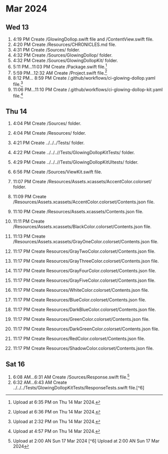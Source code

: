 # Mar 2024


## Wed 13


1.  4:19 PM Create /GlowingDollop.swift file and /ContentView.swift file.
1.  4:20 PM Create /Resources/CHRONICLES.md file.
1.  4:31 PM Create /Sources/ folder.
1.  4:32 PM Create /Sources/GlowingDollop/ folder.
1.  4:32 PM Create /Sources/GlowingDollopKit/ folder.
1.  5:11 PM...11:03 PM Create /Package.swift file.[^1]
1.  5:59 PM...12:32 AM Create /Project.swift file.[^2]
1.  8:12 PM... 8:59 PM Create /.github/workflows/ci-glowing-dollop.yaml file.[^3]
1. 11:06 PM...11:10 PM Create /.github/workflows/ci-glowing-dollop-kit.yaml file.[^4]

[^1]: Upload at 6:35 PM on Thu 14 Mar 2024.
[^2]: Upload at 6:36 PM on Thu 14 Mar 2024.
[^3]: Upload at 2:32 PM on Thu 14 Mar 2024.
[^4]: Upload at 4:57 PM on Thu 14 Mar 2024.

## Thu 14


1.  4:04 PM Create /Sources/ folder.
1.  4:04 PM Create /Resources/ folder.
1.  4:21 PM Create ../../../Tests/ folder.
1.  4:22 PM Create ../../..//Tests/GlowingDollopKitTests/ folder.
1.  4:29 PM Create ../../..//Tests/GlowingDollopKitUItests/ folder.
1.  6:56 PM Create /Sources/ViewKit.swift file.
1. 11:07 PM Create /Resources/Assets.xcassets/AccentColor.colorset/ folder.
1. 11:09 PM Create /Resources/Assets.xcassets/AccentColor.colorset/Contents.json file.
1. 11:10 PM Create /Resources/Assets.xcassets/Contents.json file.
1. 11:11 PM Create /Resources/Assets.xcassets/BlackColor.colorset/Contents.json file.
1. 11:13 PM Create /Resources/Assets.xcassets/GrayOneColor.colorset/Contents.json file.

1. 11:17 PM Create Resources/GrayTwoColor.colorset/Contents.json file.
1. 11:17 PM Create Resources/GrayThreeColor.colorset/Contents.json file.
1. 11:17 PM Create Resources/GrayFourColor.colorset/Contents.json file.
1. 11:17 PM Create Resources/GrayFiveColor.colorset/Contents.json file.
1. 11:17 PM Create Resources/WhiteColor.colorset/Contents.json file.
1. 11:17 PM Create Resources/BlueColor.colorset/Contents.json file.
1. 11:17 PM Create Resources/DarkBlueColor.colorset/Contents.json file.
1. 11:17 PM Create Resources/GreenColor.colorset/Contents.json file.
1. 11:17 PM Create Resources/DarkGreenColor.colorset/Contents.json file.
1. 11:17 PM Create Resources/RedColor.colorset/Contents.json file.
1. 11:17 PM Create Resources/ShadowColor.colorset/Contents.json file.

## Sat 16


1. 6:08 AM...6:31 AM Create /Sources/Response.swift file.[^5]
1. 6:32 AM...6:43 AM Create ../../../Tests/GlowingDollopKitTests/ResponseTests.swift file.[^6]

[^5]: Upload at 2:00 AN Sun 17 Mar 2024
[^6] Upload at 2:00 AN Sun 17 Mar 2024





